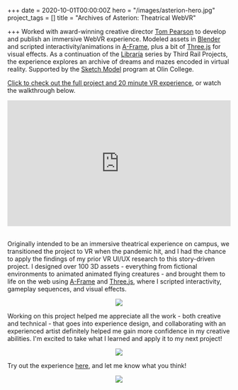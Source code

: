 +++
date = 2020-10-01T00:00:00Z
hero = "/images/asterion-hero.jpg"
project_tags = []
title = "Archives of Asterion: Theatrical WebVR"

+++
Worked with award-winning creative director [Tom Pearson](https://tompearsonnyc.com) to develop and publish an immersive WebVR experience. Modeled assets in [Blender](https://www.blender.org) and scripted interactivity/animations in [A-Frame](https://aframe.io), plus a bit of [Three.js](https://threejs.org) for visual effects. As a continuation of the [Libraría](https://thirdrailprojects.com/libraria) series by Third Rail Projects, the experience explores an archive of dreams and mazes encoded in virtual reality. Supported by the [Sketch Model](https://www.olin.edu/collaborate/sketch-model/) program at Olin College.

[Click to check out the full project and 20 minute VR experience](https://tompearsonnyc.com/aoavr), or watch the walkthrough below.

<div style="padding:56.25% 0 0 0;position:relative;"><iframe src="https://player.vimeo.com/video/459475365?autoplay=1&loop=1&color=ffffff&title=0&byline=0&portrait=0" style="position:absolute;top:0;left:0;width:100%;height:100%;" frameborder="0" allow="autoplay; fullscreen; picture-in-picture" allowfullscreen></iframe></div><script src="https://player.vimeo.com/api/player.js"></script>
<br>

Originally intended to be an immersive theatrical experience on campus, we transitioned the project to VR when the pandemic hit, and I had the chance to apply the findings of my prior VR UI/UX research to this story-driven project. I designed over 100 3D assets - everything from fictional environments to animated animated flying creatures - and brought them to life on the web using [A-Frame](https://aframe.io) and [Three.js](https://threejs.org), where I scripted interactivity, gameplay sequences, and visual effects.

<div align="center">
<img src="/images/asterion-samples.jpg">
</div>

Working on this project helped me appreciate all the work - both creative and technical - that goes into experience design, and collaborating with an experienced artist definitely helped me gain more confidence in my creative abilities. I'm excited to take what I learned and apply it to my next project!

<div align="center">
<img src="/images/asterion-beedrawer-anim.gif">
</div>

Try out the experience [here](https://tompearsonnyc.com/aoavr), and let me know what you think!

<div align="center">
<img src="/images/asterion-owl.jpg">
</div>